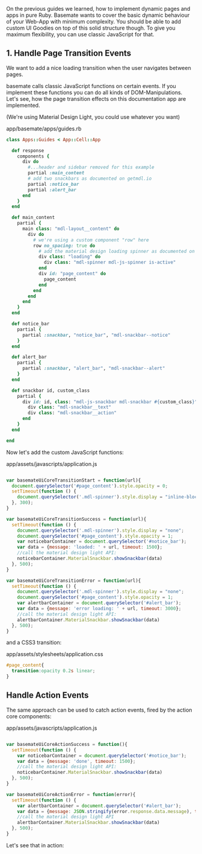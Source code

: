 On the previous guides we learned, how to implement dynamic pages and apps in pure
Ruby. Basemate wants to cover the basic dynamic behaviour of your Web-App with
minimum complexity. You should be able to add custom UI Goodies on top of this
solid structure though. To give you maximum flexibility, you can use classic JavaScript
for that.

## 1. Handle Page Transition Events
We want to add a nice loading transition when the user navigates between pages.

basemate calls classic JavaScript functions on certain events. If you implement
these functions you can do all kinds of DOM-Manipulations. Let's see, how the
page transition effects on this documentation app are implemented.

(We're using Material Design Light, you could use whatever you want)

app/basemate/apps/guides.rb

```ruby
class Apps::Guides < App::Cell::App

  def response
    components {
      div do
        #...header and sidebar removed for this example
        partial :main_content
        # add two snackbars as documented on getmdl.io
        partial :notice_bar
        partial :alert_bar
      end
    }
  end

  def main_content
    partial {
      main class: "mdl-layout__content" do
        div do
          # we're using a custom component "row" here
          row no_spacing: true do
            # add the material design loading spinner as documented on getmdl.io
            div class: "loading" do
              div class: "mdl-spinner mdl-js-spinner is-active"
            end
            div id: "page_content" do
              page_content
            end
          end
        end
      end
    }
  end

  def notice_bar
    partial {
      partial :snackbar, "notice_bar", "mdl-snackbar--notice"
    }
  end

  def alert_bar
    partial {
      partial :snackbar, "alert_bar", "mdl-snackbar--alert"
    }
  end

  def snackbar id, custom_class
    partial {
      div id: id, class: "mdl-js-snackbar mdl-snackbar #{custom_class}" do
        div class: "mdl-snackbar__text"
        div class: "mdl-snackbar__action"
      end
    }
  end

end
```

Now let's add the custom JavaScript functions:

app/assets/javascripts/application.js

```javascript

var basemateUiCoreTransitionStart = function(url){
  document.querySelector('#page_content').style.opacity = 0;
  setTimeout(function () {
    document.querySelector('.mdl-spinner').style.display = "inline-block";
  }, 300);
}

var basemateUiCoreTransitionSuccess = function(url){
  setTimeout(function () {
    document.querySelector('.mdl-spinner').style.display = "none";
    document.querySelector('#page_content').style.opacity = 1;
    var noticebarContainer = document.querySelector('#notice_bar');
    var data = {message: 'loaded: ' + url, timeout: 1500};
    //call the material design light API:
    noticebarContainer.MaterialSnackbar.showSnackbar(data)
  }, 500);
}

var basemateUiCoreTransitionError = function(url){
  setTimeout(function () {
    document.querySelector('.mdl-spinner').style.display = "none";
    document.querySelector('#page_content').style.opacity = 1;
    var alertbarContainer = document.querySelector('#alert_bar');
    var data = {message: 'error loading: ' + url, timeout: 3000};
    //call the material design light API:
    alertbarContainer.MaterialSnackbar.showSnackbar(data)
  }, 500);
}

```

and a CSS3 transition:

app/assets/stylesheets/application.css

```css
#page_content{
  transition:opacity 0.2s linear;
}
```

## Handle Action Events

The same approach can be used to catch action events, fired by the action core
components:

app/assets/javascripts/application.js

```javascript

var basemateUiCoreActionSuccess = function(){
  setTimeout(function () {
    var noticebarContainer = document.querySelector('#notice_bar');
    var data = {message: 'done', timeout: 1500};
    //call the material design light API:
    noticebarContainer.MaterialSnackbar.showSnackbar(data)
  }, 500);
}

var basemateUiCoreActionError = function(error){
  setTimeout(function () {
    var alertbarContainer = document.querySelector('#alert_bar');
    var data = {message: JSON.stringify(error.response.data.message), timeout: 3000};
    //call the material design light API
    alertbarContainer.MaterialSnackbar.showSnackbar(data)
  }, 500);
}

```

Let's see that in action:
